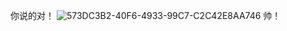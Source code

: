 你说的对！
![573DC3B2-40F6-4933-99C7-C2C42E8AA746](https://github.com/user-attachments/assets/d58867e6-04b5-4d83-b05b-9257604f22c3)
帅！